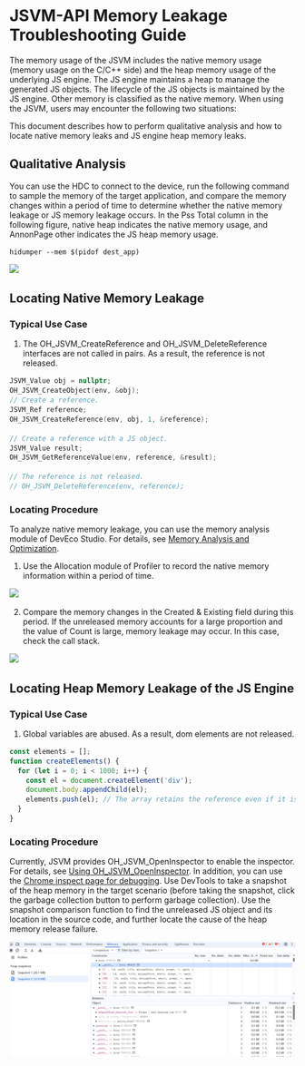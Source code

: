 # JSVM-API Memory Leakage Troubleshooting Guide
<!--Kit: NDK Development-->
<!--Subsystem: arkcompiler-->
<!--Owner: @yuanxiaogou; @string_sz-->
<!--Designer: @knightaoko-->
<!--Tester: @test_lzz-->
<!--Adviser: @fang-jinxu-->

The memory usage of the JSVM includes the native memory usage (memory usage on the C/C++ side) and the heap memory usage of the underlying JS engine. The JS engine maintains a heap to manage the generated JS objects. The lifecycle of the JS objects is maintained by the JS engine. Other memory is classified as the native memory. When using the JSVM, users may encounter the following two situations:

This document describes how to perform qualitative analysis and how to locate native memory leaks and JS engine heap memory leaks.

## Qualitative Analysis

You can use the HDC to connect to the device, run the following command to sample the memory of the target application, and compare the memory changes within a period of time to determine whether the native memory leakage or JS memory leakage occurs. In the Pss Total column in the following figure, native heap indicates the native memory usage, and AnnonPage other indicates the JS heap memory usage.
```
hidumper --mem $(pidof dest_app)
```
<div align=left><img src="figures/jsvm_locate_memory_leak_hidump.png"/></div>


## Locating Native Memory Leakage
### Typical Use Case
1. The OH_JSVM_CreateReference and OH_JSVM_DeleteReference interfaces are not called in pairs. As a result, the reference is not released.
```c++
JSVM_Value obj = nullptr;
OH_JSVM_CreateObject(env, &obj);
// Create a reference.
JSVM_Ref reference;
OH_JSVM_CreateReference(env, obj, 1, &reference);

// Create a reference with a JS object.
JSVM_Value result;
OH_JSVM_GetReferenceValue(env, reference, &result);

// The reference is not released.
// OH_JSVM_DeleteReference(env, reference);
```

### **Locating Procedure**
To analyze native memory leakage, you can use the memory analysis module of DevEco Studio. For details, see [Memory Analysis and Optimization](https://developer.huawei.com/consumer/en/doc/harmonyos-guides/ide-insight-session-allocations-memory).
1. Use the Allocation module of Profiler to record the native memory information within a period of time.
<div align=left><img src="figures/jsvm_locate_memory_leak_allocation1.png"/></div>  

2. Compare the memory changes in the Created & Existing field during this period. If the unreleased memory accounts for a large proportion and the value of Count is large, memory leakage may occur. In this case, check the call stack.
<div align=left><img src="figures/jsvm_locate_memory_leak_allocation2.png"/></div> 


## Locating Heap Memory Leakage of the JS Engine
### Typical Use Case
1. Global variables are abused. As a result, dom elements are not released.
```js
const elements = [];
function createElements() {
  for (let i = 0; i < 1000; i++) {
    const el = document.createElement('div');
    document.body.appendChild(el);
    elements.push(el); // The array retains the reference even if it is removed from the DOM.
  }
}
```

### **Locating Procedure**
Currently, JSVM provides OH_JSVM_OpenInspector to enable the inspector. For details, see [Using OH_JSVM_OpenInspector](https://developer.huawei.com/consumer/en/doc/harmonyos-guides/jsvm-debugger-cpuprofiler-heapsnapshot#%E4%BD%BF%E7%94%A8-oh_jsvm_openinspector). In addition, you can use the [Chrome inspect page for debugging](https://developer.huawei.com/consumer/en/doc/harmonyos-guides/jsvm-debugger-cpuprofiler-heapsnapshot#%E4%BD%BF%E7%94%A8-chrome-inspect-%E9%A1%B5%E9%9D%A2%E8%BF%9B%E8%A1%8C%E8%B0%83%E8%AF%95).
Use DevTools to take a snapshot of the heap memory in the target scenario (before taking the snapshot, click the garbage collection button to perform garbage collection). Use the snapshot comparison function to find the unreleased JS object and its location in the source code, and further locate the cause of the heap memory release failure.
<div align=left><img src="figures/jsvm_locate_memory_leak_devtool.png"/></div> 
